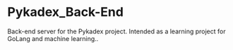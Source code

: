 # Pykadex_Back-End
Back-end server for the Pykadex project. Intended as a learning project for GoLang and machine learning..
